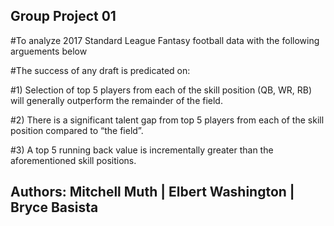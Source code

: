 ## __Group Project 01__

#To analyze 2017 Standard League Fantasy football data with the following arguements below

#The success of any draft is predicated on:

#1) Selection of top 5 players from each of the skill position (QB, WR, RB) will generally outperform the remainder of the field.

#2) There is a significant talent gap from top 5 players from each of the skill position compared to “the field”.

#3) A top 5 running back value is incrementally greater than the aforementioned skill positions.

## __Authors__: Mitchell Muth | Elbert Washington | Bryce Basista
